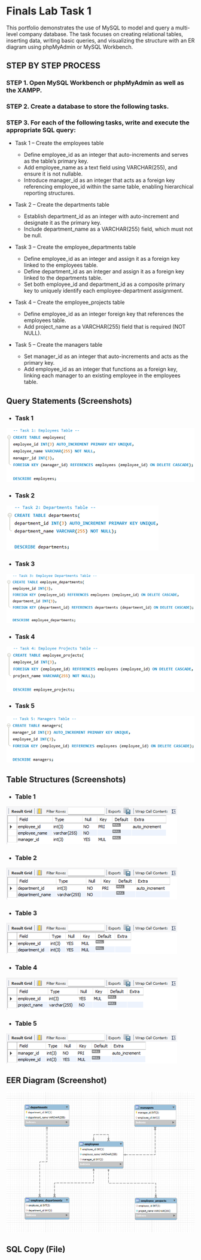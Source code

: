 # Finals Lab Task 1
This portfolio demonstrates the use of MySQL to model and query a multi-level company database. The task focuses on creating relational tables, inserting data, writing basic queries, and visualizing the structure with an ER diagram using phpMyAdmin or MySQL Workbench.

## STEP BY STEP PROCESS
### STEP 1. Open MySQL Workbench or phpMyAdmin as well as the XAMPP.

### STEP 2. Create a database to store the following tasks.

### STEP 3. For each of the following tasks, write and execute the appropriate SQL query:
- Task 1 – Create the employees table
  - Define employee_id as an integer that auto-increments and serves as the table’s primary key.
  - Add employee_name as a text field using VARCHAR(255), and ensure it is not nullable.
  - Introduce manager_id as an integer that acts as a foreign key referencing employee_id within the same table, enabling hierarchical reporting structures.

- Task 2 – Create the departments table
  - Establish department_id as an integer with auto-increment and designate it as the primary key.
  - Include department_name as a VARCHAR(255) field, which must not be null.

- Task 3 – Create the employee_departments table
  - Define employee_id as an integer and assign it as a foreign key linked to the employees table.
  - Define department_id as an integer and assign it as a foreign key linked to the departments table.
  - Set both employee_id and department_id as a composite primary key to uniquely identify each employee-department assignment.

- Task 4 – Create the employee_projects table
  - Define employee_id as an integer foreign key that references the employees table.
  - Add project_name as a VARCHAR(255) field that is required (NOT NULL).

- Task 5 – Create the managers table
  - Set manager_id as an integer that auto-increments and acts as the primary key.
  - Add employee_id as an integer that functions as a foreign key, linking each manager to an existing employee in the employees table.

## Query Statements (Screenshots)
- ### Task 1
![screenshot](images/FLT1(T1).png)
- ### Task 2
![screenshot](images/FLT1(T2).png)
- ### Task 3
![screenshot](images/FLT1(T3).png)
- ### Task 4
![screenshot](images/FLT1(T4).png)
- ### Task 5
![screenshot](images/FLT1(T5).png)

## Table Structures (Screenshots)
- ### Table 1
![screenshot](images/FLT1(tbl1).png)
- ### Table 2
![screenshot](images/FLT1(tbl2).png)
- ### Table 3
![screenshot](images/FLT1(tbl3).png)
- ### Table 4
![screenshot](images/FLT1(tbl4).png)
- ### Table 5
![screenshot](images/FLT1(tbl5).png)

## EER Diagram (Screenshot)
![screenshot](images/FLT1(EER_Diagram).png)

## SQL Copy (File)




